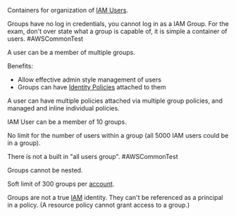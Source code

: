 Containers for organization of [IAM Users](IAM%20Users.md).

Groups have no log in credentials, you cannot log in as a IAM Group. For the exam, don't over state what a group is capable of, it is simple a container of users. #AWSCommonTest 

A user can be a member of multiple groups.

Benefits:
- Allow effective admin style management of users
- Groups can have [Identity Policies](Identity%20Policies.md) attached to them

A user can have multiple policies attached via multiple group policies, and managed and inline individual policies.

IAM User can be a member of 10 groups.

No limit for the number of users within a group (all 5000 IAM users could be in a group).

There is not a built in "all users group". #AWSCommonTest

Groups cannot be nested.

Soft limit of 300 groups per [account](Accounts.md).

Groups are not a true [IAM](IAM.md) identity. They can't be referenced as a principal in a policy. (A resource policy cannot grant access to a group.)

